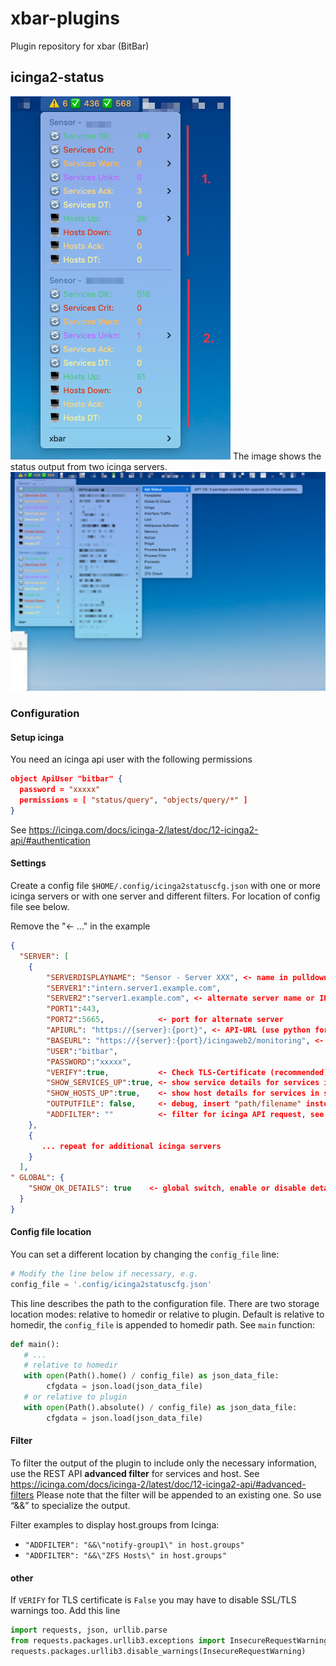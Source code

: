 # xbar-plugins
Plugin repository for xbar (BitBar)


## icinga2-status

![CleanShot_xbar1.png](img%2FCleanShot_xbar1.png)
The image shows the status output from two icinga servers. 
![CleanShot_xbar2.png](img%2FCleanShot_xbar2.png)

### Configuration

#### Setup icinga

You need an icinga api user with the following permissions
```json
object ApiUser "bitbar" {
  password = "xxxxx"
  permissions = [ "status/query", "objects/query/*" ]
}
```
See https://icinga.com/docs/icinga-2/latest/doc/12-icinga2-api/#authentication

#### Settings

Create a config file `$HOME/.config/icinga2statuscfg.json` with one or more icinga servers or with one server and different filters.
For location of config file see below.

Remove the "<- ..." in the example

```json
{
  "SERVER": [
    {
        "SERVERDISPLAYNAME": "Sensor - Server XXX", <- name in pulldown menu
        "SERVER1":"intern.server1.example.com",
        "SERVER2":"server1.example.com", <- alternate server name or IP if necessary, e.g. for VPN
        "PORT1":443,
        "PORT2":5665,            <- port for alternate server
        "APIURL": "https://{server}:{port}", <- API-URL (use python format with SERVER PORT from above)
        "BASEURL": "https://{server}:{port}/icingaweb2/monitoring", <- baseURL for links
        "USER":"bitbar",
        "PASSWORD":"xxxxx",
        "VERIFY":true,           <- Check TLS-Certificate (recommended)
        "SHOW_SERVICES_UP":true, <- show service details for services in state UP
        "SHOW_HOSTS_UP":true,    <- show host details for services in state UP
        "OUTPUTFILE": false,     <- debug, insert "path/filename" instead false
        "ADDFILTER": ""          <- filter for icinga API request, see below
    },
    {
       ... repeat for additional icinga servers
    }
  ],
" GLOBAL": {
    "SHOW_OK_DETAILS": true    <- global switch, enable or disable details
  }
}
```

#### Config file location

You can set a different location by changing the `config_file` line:
```python
# Modify the line below if necessary, e.g.
config_file = '.config/icinga2statuscfg.json'
```
This line describes the path to the configuration file. There are two storage location modes: relative to homedir or relative to plugin.
Default is relative to homedir, the `config_file` is appended to homedir path. 
See `main` function:

```python
def main():
   # ...
   # relative to homedir
   with open(Path().home() / config_file) as json_data_file:
        cfgdata = json.load(json_data_file)
   # or relative to plugin
   with open(Path().absolute() / config_file) as json_data_file:
        cfgdata = json.load(json_data_file)
```
#### Filter
To filter the output of the plugin to include only the necessary information, use the REST API  **advanced filter** for services and host. See
https://icinga.com/docs/icinga-2/latest/doc/12-icinga2-api/#advanced-filters
Please note that the filter will be appended to an existing one. So use “&&” to specialize the output.  

Filter examples to display host.groups from Icinga:
- `"ADDFILTER": "&&\"notify-group1\" in host.groups"`
- `"ADDFILTER": "&&\"ZFS Hosts\" in host.groups"`

#### other

If `VERIFY` for TLS certificate is `False` you may have to disable SSL/TLS warnings too. Add this line
```python
import requests, json, urllib.parse
from requests.packages.urllib3.exceptions import InsecureRequestWarning
requests.packages.urllib3.disable_warnings(InsecureRequestWarning)
```

